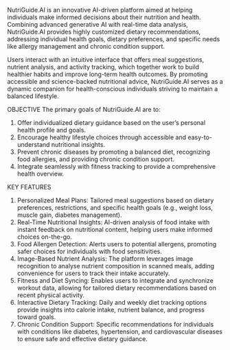 NutriGuide.AI is an innovative AI-driven platform aimed at helping individuals make informed decisions about their nutrition and health. Combining advanced generative AI with real-time data analysis, NutriGuide.AI provides highly customized dietary recommendations, addressing individual health goals, dietary preferences, and specific needs like allergy management and chronic condition support. 

Users interact with an intuitive interface that offers meal suggestions, nutrient analysis, and activity tracking, which together work to build healthier habits and improve long-term health outcomes. By promoting accessible and science-backed nutritional advice, NutriGuide.AI serves as a dynamic companion for health-conscious individuals striving to maintain a balanced lifestyle.

OBJECTIVE
The primary goals of NutriGuide.AI are to:
1.	Offer individualized dietary guidance based on the user’s personal health profile and goals.
2.	Encourage healthy lifestyle choices through accessible and easy-to-understand nutritional insights.
3.	Prevent chronic diseases by promoting a balanced diet, recognizing food allergies, and providing chronic condition support.
4.	Integrate seamlessly with fitness tracking to provide a comprehensive health overview.

KEY FEATURES
1.  Personalized Meal Plans: Tailored meal suggestions based on dietary preferences, restrictions, and specific health goals (e.g., weight loss, muscle gain, diabetes management).
2.  Real-Time Nutritional Insights: AI-driven analysis of food intake with instant feedback on nutritional content, helping users make informed choices on-the-go.
3. Food Allergen Detection: Alerts users to potential allergens, promoting safer choices for individuals with food sensitivities.
4.  Image-Based Nutrient Analysis: The platform leverages image recognition to analyse nutrient composition in scanned meals, adding convenience for users to track their intake accurately.
5.  Fitness and Diet Syncing: Enables users to integrate and synchronize workout data, allowing for tailored dietary recommendations based on recent physical activity.
6. Interactive Dietary Tracking: Daily and weekly diet tracking options provide insights into calorie intake, nutrient balance, and progress toward goals.
7.  Chronic Condition Support: Specific recommendations for individuals with conditions like diabetes, hypertension, and cardiovascular diseases to ensure safe and effective dietary guidance.
